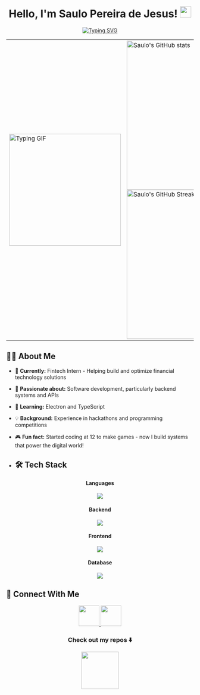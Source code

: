 <div align="center">

# Hello, I'm Saulo Pereira de Jesus! <img src="https://media.giphy.com/media/hvRJCLFzcasrR4ia7z/giphy.gif" width="30px" height="30px">

<div align="center">
  <a href="https://git.io/typing-svg">
    <img src="https://readme-typing-svg.herokuapp.com?font=Fira+Code&pause=1000&color=FE428E&center=true&width=435&lines=Backend+Developer;Data+Engineering+Enthusiast;Problem+Solver;Lifelong+Learner" alt="Typing SVG" />
  </a>
</div>

<table border="0" cellspacing="0" cellpadding="20" style="border: none;">
  <tr style="border: none;">
    <td style="border: none;">
      <img src="https://user-images.githubusercontent.com/74038190/216656977-ef584e23-480a-4d1c-8c3f-7d045910ddc9.gif" alt="Typing GIF" width="300" />
    </td>
    <td style="border: none;">
      <img src="https://github-readme-stats.vercel.app/api?username=saulosw&show_icons=true&theme=radical" alt="Saulo's GitHub stats" width="400" />
      <br/>
      <img src="https://github-readme-streak-stats.herokuapp.com/?user=saulosw&theme=radical" alt="Saulo's GitHub Streak" width="400" />
    </td>
  </tr>
</table>

</div>

## 👨‍💻 About Me

- 🔭 **Currently:** Fintech Intern - Helping build and optimize financial technology solutions
- 🚀 **Passionate about:** Software development, particularly backend systems and APIs
- 🌱 **Learning:** Electron and TypeScript
- 💡 **Background:** Experience in hackathons and programming competitions
- 🎮 **Fun fact:** Started coding at 12 to make games - now I build systems that power the digital world!

- ## 🛠️ Tech Stack

<h4 align="center">Languages</h4>
<p align="center">
  <img src="https://skillicons.dev/icons?i=py,java,js,ts,cs" />
</p>

<h4 align="center">Backend</h4>
<p align="center">
  <img src="https://skillicons.dev/icons?i=nodejs,express" />
</p>

<h4 align="center">Frontend</h4>
<p align="center">
  <img src="https://skillicons.dev/icons?i=react,html,css" />
</p>

<h4 align="center">Database</h4>
<p align="center">
  <img src="https://skillicons.dev/icons?i=mysql,postgres,sqlite" />
</p>

## 🤝 Connect With Me

<p align="center">
  <a href="https://www.linkedin.com/in/saulo-pereira-jesus/" target="_blank" rel="noreferrer">
    <img src="https://skillicons.dev/icons?i=linkedin" width="55" height="55"/>
  </a>
  <a href="https://github.com/saulosw" target="_blank" rel="noreferrer">
    <img src="https://skillicons.dev/icons?i=github" width="55" height="55"/>
  </a>
</p>

<div align="center">
  

<h3 align="center">Check out my repos ⬇️</h3>
<div align="center">
  <img src="https://user-images.githubusercontent.com/74038190/212284115-f47cd8ff-2ffb-4b04-b5bf-4d1c14c0247f.gif" width="100">
</div>
